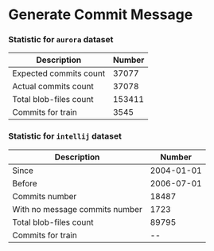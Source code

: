 # Generate Commit Message

### Statistic for `aurora` dataset

| **Description** |  **Number** |
|---|---|
| Expected commits count |  37077 |
|  Actual commits count | 37078  |
| Total blob-files count  | 153411 |
|Commits for train|3545|

### Statistic for `intellij` dataset

| **Description** |  **Number** |
|---|---|
|Since|2004-01-01|
|Before|2006-07-01|
|  Commits number | 18487  |
|With no message commits number|1723|
| Total blob-files count  | 89795 |
|Commits for train|--|


